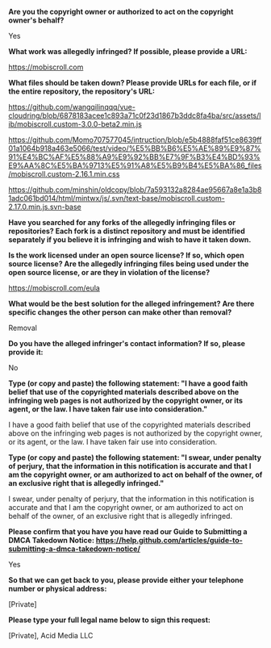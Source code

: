 **Are you the copyright owner or authorized to act on the copyright owner's behalf?**

Yes

**What work was allegedly infringed? If possible, please provide a URL:**

https://mobiscroll.com

**What files should be taken down? Please provide URLs for each file, or if the entire repository, the repository's URL:**

https://github.com/wangqilinqqq/vue-cloudring/blob/6878183acee1c893a71c0f23d1867b3ddc8fa4ba/src/assets/lib/mobiscroll.custom-3.0.0-beta2.min.js

https://github.com/Momo707577045/intruction/blob/e5b4888faf51ce8639ff01a1064b918a463e5066/test/video/%E5%BB%B6%E5%AE%89%E9%87%91%E4%BC%AF%E5%88%A9%E9%92%BB%E7%9F%B3%E4%BD%93%E9%AA%8C%E5%BA%9713%E5%91%A8%E5%B9%B4%E5%BA%86_files/mobiscroll.custom-2.16.1.min.css

https://github.com/minshin/oldcopy/blob/7a593132a8284ae95667a8e1a3b81adc061bd014/html/mintwx/js/.svn/text-base/mobiscroll.custom-2.17.0.min.js.svn-base

**Have you searched for any forks of the allegedly infringing files or repositories? Each fork is a distinct repository and must be identified separately if you believe it is infringing and wish to have it taken down.**

**Is the work licensed under an open source license? If so, which open source license? Are the allegedly infringing files being used under the open source license, or are they in violation of the license?**

https://mobiscroll.com/eula

**What would be the best solution for the alleged infringement? Are there specific changes the other person can make other than removal?**

Removal

**Do you have the alleged infringer's contact information? If so, please provide it:**

No

**Type (or copy and paste) the following statement: "I have a good faith belief that use of the copyrighted materials described above on the infringing web pages is not authorized by the copyright owner, or its agent, or the law. I have taken fair use into consideration."**

I have a good faith belief that use of the copyrighted materials described above on the infringing web pages is not authorized by the copyright owner, or its agent, or the law. I have taken fair use into consideration.

**Type (or copy and paste) the following statement: "I swear, under penalty of perjury, that the information in this notification is accurate and that I am the copyright owner, or am authorized to act on behalf of the owner, of an exclusive right that is allegedly infringed."**

I swear, under penalty of perjury, that the information in this notification is accurate and that I am the copyright owner, or am authorized to act on behalf of the owner, of an exclusive right that is allegedly infringed.

**Please confirm that you have you have read our Guide to Submitting a DMCA Takedown Notice: https://help.github.com/articles/guide-to-submitting-a-dmca-takedown-notice/**

Yes

**So that we can get back to you, please provide either your telephone number or physical address:**

[Private]

**Please type your full legal name below to sign this request:**

[Private], Acid Media LLC
